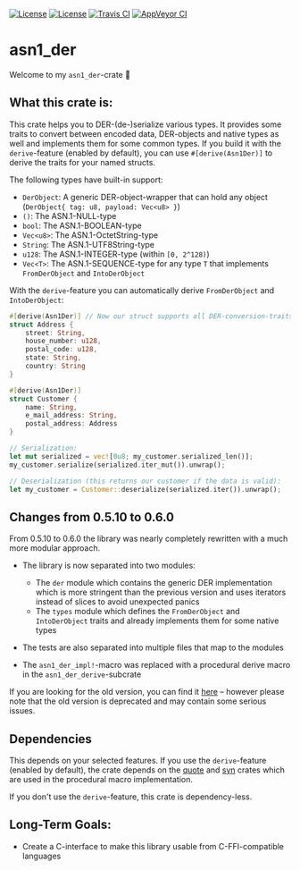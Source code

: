 [![License](https://img.shields.io/badge/License-BSD--2--Clause-blue.svg)](https://opensource.org/licenses/BSD-2-Clause)
[![License](https://img.shields.io/badge/License-MIT-blue.svg)](https://opensource.org/licenses/MIT)
[![Travis CI](https://travis-ci.org/KizzyCode/asn1_der.svg?branch=master)](https://travis-ci.org/KizzyCode/asn1_der)
[![AppVeyor CI](https://ci.appveyor.com/api/projects/status/github/KizzyCode/asn1_der?svg=true)](https://ci.appveyor.com/project/KizzyCode/asn1-der)

asn1_der
========
Welcome to my `asn1_der`-crate 🎉


What this crate is:
-------------------
This crate helps you to DER-(de-)serialize various types. It provides some traits to convert between encoded data,
DER-objects and native types as well and implements them for some common types. If you build it with the
`derive`-feature (enabled by default), you can use `#[derive(Asn1Der)]` to derive the traits for your named structs.

The following types have built-in support:
 - `DerObject`: A generic DER-object-wrapper that can hold any object (`DerObject{ tag: u8, payload: Vec<u8> }`)
 - `()`: The ASN.1-NULL-type
 - `bool`: The ASN.1-BOOLEAN-type
 - `Vec<u8>`: The ASN.1-OctetString-type
 - `String`: The ASN.1-UTF8String-type
 - `u128`: The ASN.1-INTEGER-type (within `[0, 2^128)`)
 - `Vec<T>`: The ASN.1-SEQUENCE-type for any type `T` that implements `FromDerObject` and `IntoDerObject`

With the `derive`-feature you can automatically derive `FromDerObject` and `IntoDerObject`:
```rust
#[derive(Asn1Der)] // Now our struct supports all DER-conversion-traits
struct Address {
	street: String,
	house_number: u128,
	postal_code: u128,
	state: String,
	country: String
}

#[derive(Asn1Der)]
struct Customer {
	name: String,
	e_mail_address: String,
	postal_address: Address
}

// Serialization:
let mut serialized = vec![0u8; my_customer.serialized_len()];
my_customer.serialize(serialized.iter_mut()).unwrap();

// Deserialization (this returns our customer if the data is valid):
let my_customer = Customer::deserialize(serialized.iter()).unwrap();
```


Changes from 0.5.10 to 0.6.0
----------------------------
From 0.5.10 to 0.6.0 the library was nearly completely rewritten with a much more modular approach.

 - The library is now separated into two modules:
   - The `der` module which contains the generic DER implementation which is more stringent than the previous version
     and uses iterators instead of slices to avoid unexpected panics
   - The `types` module which defines the `FromDerObject` and `IntoDerObject` traits and already implements them for
     some native types

 - The tests are also separated into multiple files that map to the modules
 - The `asn1_der_impl!`-macro was replaced with a procedural derive macro in the `asn1_der_derive`-subcrate
 
If you are looking for the old version, you can find it
[here](https://github.com/KizzyCode/asn1_der/tree/0.5.10-Legacy) – however please note that the old version is
deprecated and may contain some serious issues.


Dependencies
------------
This depends on your selected features. If you use the `derive`-feature (enabled by default), the crate depends on the
[quote](https://crates.io/crates/quote) and [syn](https://crates.io/crates/syn) crates which are used in the procedural
macro implementation. 

If you don't use the `derive`-feature, this crate is dependency-less.


Long-Term Goals:
----------------
 - Create a C-interface to make this library usable from C-FFI-compatible languages